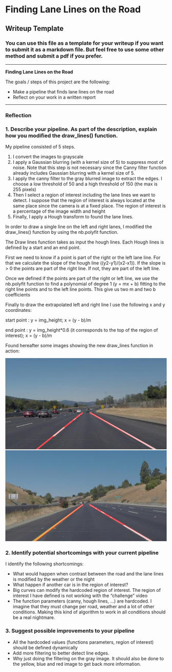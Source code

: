 # **Finding Lane Lines on the Road** 

## Writeup Template

### You can use this file as a template for your writeup if you want to submit it as a markdown file. But feel free to use some other method and submit a pdf if you prefer.

---

**Finding Lane Lines on the Road**

The goals / steps of this project are the following:
* Make a pipeline that finds lane lines on the road
* Reflect on your work in a written report


[//]: # (Image References)

[image1]: ./test_images_output/solidWhiteCurve.jpg "solidWhiteCurve"
[image2]: ./test_images_output/solidYellowCurve2.jpg "solidYellowCurve2"

---

### Reflection

### 1. Describe your pipeline. As part of the description, explain how you modified the draw_lines() function.

My pipeline consisted of 5 steps. 
1.	I convert the images to grayscale
2.	I apply a Gaussian blurring (with a kernel size of 5) to suppress most of noise. Note that this step is not necessary since the Canny filter function already includes Gaussian blurring with a kernel size of 5. 
3.	I apply the canny filter to the gray blurred image to extract the edges. I choose a low threshold of 50 and a high threshold of 150 (the max is 255 pixels)
4.	Then I select a region of interest including the lane lines we want to detect. I suppose that the region of interest is always located at the same place since the camera is at a fixed place. The region of interest is a percentage of the image width and height
5.	Finally, I apply a Hough transform to found the lane lines.


In order to draw a single line on the left and right lanes, I modified the draw_lines() function by using the nb.polyfit function.

The Draw lines function takes as input the hough lines. Each Hough lines is defined by a start and an end point.

First we need to know if a point is part of the right or the left lane line. For that we calculate the slope of the hough line ((y2-y1)/(x2-x1)). If the slope is > 0 the points are part of the right line. If not, they are part of the left line.

Once we defined if the points are part of the right or left line, we use the nb.polyfit function to find a polynomial of degree 1 (y = mx + b) fitting to the right line points and to the left line points. This give us two m and two b coefficients

Finally to draw the extrapolated left and right line I use the following x and y coordinates:

start point : y = img_height; x = (y - b)/m

end point : y = img_height*0.6  (it corresponds to the top of the region of interest); x = (y - b)/m

Found hereafter some images showing the new draw_lines function in action:



![alt text][image1]
![alt text][image2]




### 2. Identify potential shortcomings with your current pipeline


I identify the following shortcomings:
-	What would happen when contrast between the road and the lane lines is modified by the weather or the night
-	What happen if another car is in the region of interest?
-	Big curves can modify the hardcoded region of interest. The region of interest I have defined is not working with the “challenge” video
-	The function parameters (canny, hough lines, ...) are hardcoded. I imagine that they must change per road, weather and a lot of other conditions. Making this kind of algorithm to work in all conditions should be a real nightmare.



### 3. Suggest possible improvements to your pipeline

-	All the hardcoded values (functions parameters, region of interest) should be defined dynamically 
-	Add more filtering to better detect line edges.
-	Why just doing the filtering on the gray image. It should also be done to the yellow, blue and red image to get back more information.

